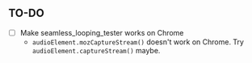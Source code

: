 ## TO-DO
- [ ] Make seamless_looping_tester works on Chrome
  - `audioElement.mozCaptureStream()` doesn't work on Chrome. Try ```audioElement.captureStream()``` maybe.
